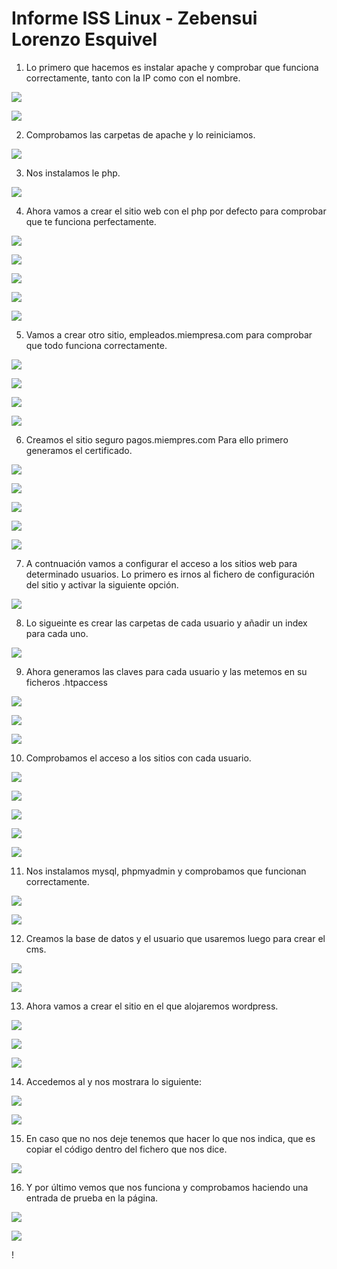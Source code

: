 # Informe ISS Linux - Zebensui Lorenzo Esquivel


1. Lo primero que hacemos es instalar apache y comprobar que funciona correctamente, tanto con la IP como con el nombre.



![](img/1.png)



![](img/2.png)



2. Comprobamos las carpetas de apache y lo reiniciamos.



![](img/3.png)



3. Nos instalamos le php.



![](img/4.png)



4. Ahora vamos a crear el sitio web con el php por defecto para comprobar que te funciona perfectamente.



![](img/5.png)



![](img/6.png)



![](img/7.png)



![](img/8.png)



![](img/9.png)



5. Vamos a crear otro sitio, empleados.miempresa.com para comprobar que todo funciona correctamente.



![](img/10.png)



![](img/11.png)



![](img/12.png)



![](img/13.png)



6. Creamos el sitio seguro pagos.miempres.com Para ello primero generamos el certificado.



![](img/17.png)



![](img/15.png)



![](img/16.png)





![](img/18.png)



![](img/19.png)







7. A contnuación vamos a configurar el acceso a los sitios web para determinado usuarios. Lo primero es irnos al fichero de configuración del sitio y activar la siguiente opción.





![](img/23.png)



8. Lo sigueinte es crear las carpetas de cada usuario y añadir un index para cada uno.



![](img/24.png)



9. Ahora generamos las claves para cada usuario y las metemos en su ficheros .htpaccess



![](img/25.png)



![](img/27.png)



![](img/28.png)



10. Comprobamos el acceso a los sitios con cada usuario.



![](img/29.png)



![](img/30.png)



![](img/33.png)



![](img/31.png)



![](img/32.png)



11. Nos instalamos mysql, phpmyadmin y comprobamos que funcionan correctamente.



![](img/34.png)



![](img/36.png)



12. Creamos la base de datos y el usuario que usaremos luego para crear el cms.



![](img/37.png)



![](img/38.png)



13. Ahora vamos a crear el sitio en el que alojaremos wordpress.



![](img/39.png)



![](img/40.png)



![](img/41.png)



14. Accedemos al y nos mostrara lo siguiente:



![](img/42.png)



![](img/43.png)



15. En caso que no nos deje tenemos que hacer lo que nos indica, que es copiar el código dentro del fichero que nos dice.



![](img/44.png)



16. Y por último vemos que nos funciona y comprobamos haciendo una entrada de prueba en la página.



![](img/45.png)



![](img/46.png)



!
